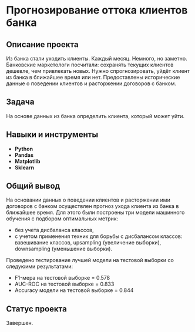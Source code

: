 # Прогнозирование оттока клиентов банка

## Описание проекта

Из банка стали уходить клиенты. Каждый месяц. Немного, но заметно. Банковские маркетологи посчитали: сохранять текущих клиентов дешевле, чем привлекать новых. Нужно спрогнозировать, уйдёт клиент из банка в ближайшее время или нет. Предоставлены исторические данные о поведении клиентов и расторжении договоров с банком.

## Задача

На основе данных из банка определить клиента, который может уйти.

## Навыки и инструменты

- **Python**
- **Pandas**
- **Matplotlib**
- **Sklearn**

## Общий вывод

На основании данных о поведении клиентов и расторжении ими договоров с банком осуществлен прогноз ухода клиента из банка в ближайшее время. Для этого были построены три модели машинного обучения с подбором оптимальных метрик:

- без учета дисбаланса классов,
- с учетом применения техник для борьбы с дисбалансом классов: взвешивание классов, upsampling (увеличение выборки), downsampling (уменьшение выборки).

Проведено тестирование лучшей модели на тестовой выборки со следуюими результатами:

* F1-мера на тестовой выборке = 0.578
* AUC-ROC на тестовой выборке = 0.833
* Accuracy модели на тестовой выборке = 0.844

## Статус проекта

Завершен.


